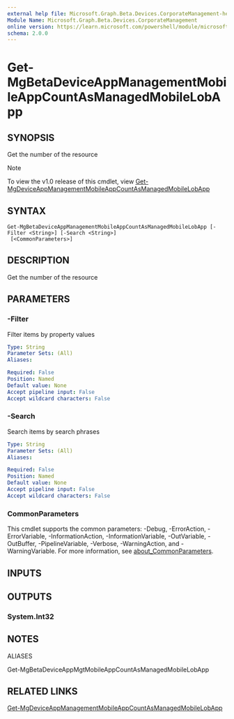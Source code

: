 ```yaml
---
external help file: Microsoft.Graph.Beta.Devices.CorporateManagement-help.xml
Module Name: Microsoft.Graph.Beta.Devices.CorporateManagement
online version: https://learn.microsoft.com/powershell/module/microsoft.graph.beta.devices.corporatemanagement/get-mgbetadeviceappmanagementmobileappcountasmanagedmobilelobapp
schema: 2.0.0
---
```


# Get-MgBetaDeviceAppManagementMobileAppCountAsManagedMobileLobApp

## SYNOPSIS
Get the number of the resource

> [!NOTE]
> To view the v1.0 release of this cmdlet, view [Get-MgDeviceAppManagementMobileAppCountAsManagedMobileLobApp](/powershell/module/Microsoft.Graph.Devices.CorporateManagement/Get-MgDeviceAppManagementMobileAppCountAsManagedMobileLobApp?view=graph-powershell-v1.0)

## SYNTAX

```
Get-MgBetaDeviceAppManagementMobileAppCountAsManagedMobileLobApp [-Filter <String>] [-Search <String>]
 [<CommonParameters>]
```

## DESCRIPTION
Get the number of the resource

## PARAMETERS

### -Filter
Filter items by property values

```yaml
Type: String
Parameter Sets: (All)
Aliases:

Required: False
Position: Named
Default value: None
Accept pipeline input: False
Accept wildcard characters: False
```

### -Search
Search items by search phrases

```yaml
Type: String
Parameter Sets: (All)
Aliases:

Required: False
Position: Named
Default value: None
Accept pipeline input: False
Accept wildcard characters: False
```

### CommonParameters
This cmdlet supports the common parameters: -Debug, -ErrorAction, -ErrorVariable, -InformationAction, -InformationVariable, -OutVariable, -OutBuffer, -PipelineVariable, -Verbose, -WarningAction, and -WarningVariable. For more information, see [about_CommonParameters](http://go.microsoft.com/fwlink/?LinkID=113216).

## INPUTS

## OUTPUTS

### System.Int32
## NOTES

ALIASES

Get-MgBetaDeviceAppMgtMobileAppCountAsManagedMobileLobApp

## RELATED LINKS
[Get-MgDeviceAppManagementMobileAppCountAsManagedMobileLobApp](/powershell/module/Microsoft.Graph.Devices.CorporateManagement/Get-MgDeviceAppManagementMobileAppCountAsManagedMobileLobApp?view=graph-powershell-v1.0)

